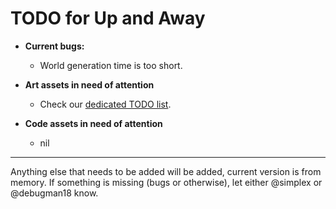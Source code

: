 # TODO for Up and Away

+ **Current bugs:**

	+ World generation time is too short.

+ **Art assets in need of attention**

	+ Check our [dedicated TODO list](TODO_ART.md).

+ **Code assets in need of attention**

	+ nil

******

Anything else that needs to be added will be added, current version is from memory. 
If something is missing (bugs or otherwise), let either @simplex or @debugman18 know.

<!--
vim: ft=markdown nofoldenable
-->
